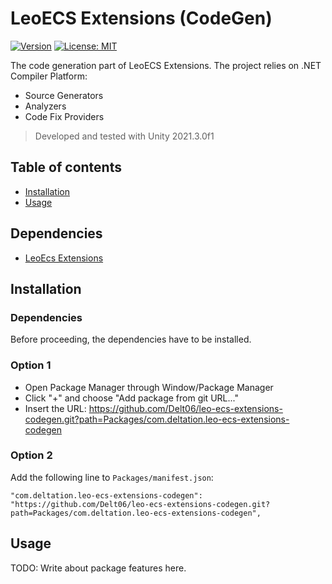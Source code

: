 #  LeoECS Extensions (CodeGen)

[![Version](https://img.shields.io/github/v/release/Delt06/leo-ecs-extensions-codegen?sort=semver)](https://github.com/Delt06/leo-ecs-extensions-codegen/releases)
[![License: MIT](https://img.shields.io/badge/License-MIT-yellow.svg)](https://opensource.org/licenses/MIT)

The code generation part of LeoECS Extensions.
The project relies on .NET Compiler Platform:
- Source Generators
- Analyzers
- Code Fix Providers

> Developed and tested with Unity 2021.3.0f1

## Table of contents

- [Installation](#installation)
- [Usage](#usage)

## Dependencies

- [LeoEcs Extensions](https://github.com/Delt06/leo-ecs-extensions)

## Installation

### Dependencies

Before proceeding, the dependencies have to be installed.

### Option 1
- Open Package Manager through Window/Package Manager
- Click "+" and choose "Add package from git URL..."
- Insert the URL: https://github.com/Delt06/leo-ecs-extensions-codegen.git?path=Packages/com.deltation.leo-ecs-extensions-codegen

### Option 2  
Add the following line to `Packages/manifest.json`:
```
"com.deltation.leo-ecs-extensions-codegen": "https://github.com/Delt06/leo-ecs-extensions-codegen.git?path=Packages/com.deltation.leo-ecs-extensions-codegen",
```

## Usage

TODO: Write about package features here.
